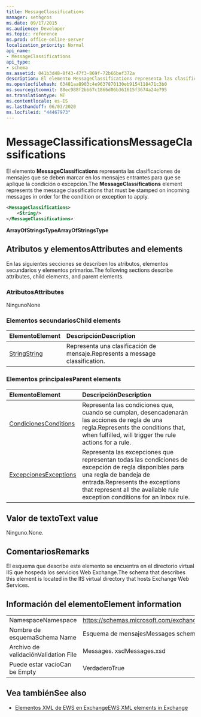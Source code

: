```yaml
---
title: MessageClassifications
manager: sethgros
ms.date: 09/17/2015
ms.audience: Developer
ms.topic: reference
ms.prod: office-online-server
localization_priority: Normal
api_name:
- MessageClassifications
api_type:
- schema
ms.assetid: 041b3d48-8f43-47f3-869f-72b66bef372a
description: El elemento MessageClassifications representa las clasificaciones de mensajes que se deben marcar en los mensajes entrantes para que se aplique la condición o excepción.
ms.openlocfilehash: 63481aa8903c4e9637870130eb9154118471c3b0
ms.sourcegitcommit: 88ec988f2bb67c1866d06b361615f3674a24e795
ms.translationtype: MT
ms.contentlocale: es-ES
ms.lasthandoff: 06/03/2020
ms.locfileid: "44467973"
---
```

# <a name="messageclassifications"></a><span data-ttu-id="cb246-103">MessageClassifications</span><span class="sxs-lookup"><span data-stu-id="cb246-103">MessageClassifications</span></span>

<span data-ttu-id="cb246-104">El elemento **MessageClassifications** representa las clasificaciones de mensajes que se deben marcar en los mensajes entrantes para que se aplique la condición o excepción.</span><span class="sxs-lookup"><span data-stu-id="cb246-104">The **MessageClassifications** element represents the message classifications that must be stamped on incoming messages in order for the condition or exception to apply.</span></span> 
  
```XML
<MessageClassifications>
    <String/>
</MessageClassifications>
```

 <span data-ttu-id="cb246-105">**ArrayOfStringsType**</span><span class="sxs-lookup"><span data-stu-id="cb246-105">**ArrayOfStringsType**</span></span>
## <a name="attributes-and-elements"></a><span data-ttu-id="cb246-106">Atributos y elementos</span><span class="sxs-lookup"><span data-stu-id="cb246-106">Attributes and elements</span></span>

<span data-ttu-id="cb246-107">En las siguientes secciones se describen los atributos, elementos secundarios y elementos primarios.</span><span class="sxs-lookup"><span data-stu-id="cb246-107">The following sections describe attributes, child elements, and parent elements.</span></span>
  
### <a name="attributes"></a><span data-ttu-id="cb246-108">Atributos</span><span class="sxs-lookup"><span data-stu-id="cb246-108">Attributes</span></span>

<span data-ttu-id="cb246-109">Ninguno</span><span class="sxs-lookup"><span data-stu-id="cb246-109">None</span></span>
  
### <a name="child-elements"></a><span data-ttu-id="cb246-110">Elementos secundarios</span><span class="sxs-lookup"><span data-stu-id="cb246-110">Child elements</span></span>

|<span data-ttu-id="cb246-111">**Elemento**</span><span class="sxs-lookup"><span data-stu-id="cb246-111">**Element**</span></span>|<span data-ttu-id="cb246-112">**Descripción**</span><span class="sxs-lookup"><span data-stu-id="cb246-112">**Description**</span></span>|
|:-----|:-----|
|[<span data-ttu-id="cb246-113">String</span><span class="sxs-lookup"><span data-stu-id="cb246-113">String</span></span>](string.md) <br/> |<span data-ttu-id="cb246-114">Representa una clasificación de mensaje.</span><span class="sxs-lookup"><span data-stu-id="cb246-114">Represents a message classification.</span></span>  <br/> |
   
### <a name="parent-elements"></a><span data-ttu-id="cb246-115">Elementos principales</span><span class="sxs-lookup"><span data-stu-id="cb246-115">Parent elements</span></span>

|<span data-ttu-id="cb246-116">**Elemento**</span><span class="sxs-lookup"><span data-stu-id="cb246-116">**Element**</span></span>|<span data-ttu-id="cb246-117">**Descripción**</span><span class="sxs-lookup"><span data-stu-id="cb246-117">**Description**</span></span>|
|:-----|:-----|
|[<span data-ttu-id="cb246-118">Condiciones</span><span class="sxs-lookup"><span data-stu-id="cb246-118">Conditions</span></span>](conditions.md) <br/> |<span data-ttu-id="cb246-119">Representa las condiciones que, cuando se cumplan, desencadenarán las acciones de regla de una regla.</span><span class="sxs-lookup"><span data-stu-id="cb246-119">Represents the conditions that, when fulfilled, will trigger the rule actions for a rule.</span></span>  <br/> |
|[<span data-ttu-id="cb246-120">Excepciones</span><span class="sxs-lookup"><span data-stu-id="cb246-120">Exceptions</span></span>](exceptions.md) <br/> |<span data-ttu-id="cb246-121">Representa las excepciones que representan todas las condiciones de excepción de regla disponibles para una regla de bandeja de entrada.</span><span class="sxs-lookup"><span data-stu-id="cb246-121">Represents the exceptions that represent all the available rule exception conditions for an Inbox rule.</span></span>  <br/> |
   
## <a name="text-value"></a><span data-ttu-id="cb246-122">Valor de texto</span><span class="sxs-lookup"><span data-stu-id="cb246-122">Text value</span></span>

<span data-ttu-id="cb246-123">Ninguno.</span><span class="sxs-lookup"><span data-stu-id="cb246-123">None.</span></span>
  
## <a name="remarks"></a><span data-ttu-id="cb246-124">Comentarios</span><span class="sxs-lookup"><span data-stu-id="cb246-124">Remarks</span></span>

<span data-ttu-id="cb246-125">El esquema que describe este elemento se encuentra en el directorio virtual IIS que hospeda los servicios Web Exchange.</span><span class="sxs-lookup"><span data-stu-id="cb246-125">The schema that describes this element is located in the IIS virtual directory that hosts Exchange Web Services.</span></span>
  
## <a name="element-information"></a><span data-ttu-id="cb246-126">Información del elemento</span><span class="sxs-lookup"><span data-stu-id="cb246-126">Element information</span></span>

|||
|:-----|:-----|
|<span data-ttu-id="cb246-127">Namespace</span><span class="sxs-lookup"><span data-stu-id="cb246-127">Namespace</span></span>  <br/> |https://schemas.microsoft.com/exchange/services/2006/messages  <br/> |
|<span data-ttu-id="cb246-128">Nombre de esquema</span><span class="sxs-lookup"><span data-stu-id="cb246-128">Schema Name</span></span>  <br/> |<span data-ttu-id="cb246-129">Esquema de mensajes</span><span class="sxs-lookup"><span data-stu-id="cb246-129">Messages schema</span></span>  <br/> |
|<span data-ttu-id="cb246-130">Archivo de validación</span><span class="sxs-lookup"><span data-stu-id="cb246-130">Validation File</span></span>  <br/> |<span data-ttu-id="cb246-131">Messages. xsd</span><span class="sxs-lookup"><span data-stu-id="cb246-131">Messages.xsd</span></span>  <br/> |
|<span data-ttu-id="cb246-132">Puede estar vacío</span><span class="sxs-lookup"><span data-stu-id="cb246-132">Can be Empty</span></span>  <br/> |<span data-ttu-id="cb246-133">Verdadero</span><span class="sxs-lookup"><span data-stu-id="cb246-133">True</span></span>  <br/> |
   
## <a name="see-also"></a><span data-ttu-id="cb246-134">Vea también</span><span class="sxs-lookup"><span data-stu-id="cb246-134">See also</span></span>



- [<span data-ttu-id="cb246-135">Elementos XML de EWS en Exchange</span><span class="sxs-lookup"><span data-stu-id="cb246-135">EWS XML elements in Exchange</span></span>](ews-xml-elements-in-exchange.md)

